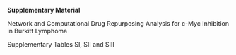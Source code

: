 **Supplementary Material**

Network and Computational Drug Repurposing Analysis for c-Myc Inhibition in Burkitt Lymphoma

Supplementary Tables SI, SII and SIII
